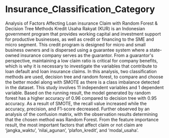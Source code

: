 # Insurance_Classification_Category
Analysis of Factors Affecting Loan insurance Claim with Random Forest &amp; Decision Tree Methods
Kredit Usaha Rakyat (KUR) is an Indonesian government program that provides working capital and investment support for productive businesses, as well as credit or financing to the SME and micro segment. This credit program is designed for micro and small business owners and is dispersed using a guarantee system where a state-owned insurance company serves as the guarantor. From a guarantor's perspective, maintaining a low claim ratio is critical for company benefits, which is why it is necessary to investigate the variables that contribute to loan default and loan insurance claims. In this analysis, two classification methods are used, decision tree and random forest, to compare and choose the better model along with SMOTE as there is a class imbalance detected in the dataset. This study involves 11 independent variables and 1 dependent variable. Based on the running result, the model generated by random forest has a higher accuracy of 0.96 compared to decision tree with 0.95 accuracy. As a result of SMOTE, the recall value increased while the accuracy, precision, and F1-score decreased. Further observed by an analysis of the confusion matrix, with the observation results determining that the chosen method was Random Forest. From the feature importance result,  the most important factors that affect claim or not claim are ‘jangka_waktu’, ‘nilai_agunan’, ‘plafon_kredit’, and ‘modal_usaha’.
